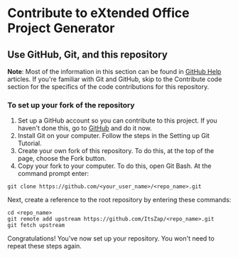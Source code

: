 # Contribute to eXtended Office Project Generator

## Use GitHub, Git, and this repository
**Note**: Most of the information in this section can be found in [GitHub Help](https://help.github.com/) articles. If you're familiar with Git and GitHub, skip to the Contribute code section for the specifics of the code contributions for this repository.

### To set up your fork of the repository
1. Set up a GitHub account so you can contribute to this project. If you haven't done this, go to [GitHub](https://github.com/join) and do it now.
1. Install Git on your computer. Follow the steps in the Setting up Git Tutorial.
1. Create your own fork of this repository. To do this, at the top of the page, choose the Fork button.
1. Copy your fork to your computer. To do this, open Git Bash. At the command prompt enter:  

```
git clone https://github.com/<your_user_name>/<repo_name>.git
```
Next, create a reference to the root repository by entering these commands:
```
cd <repo_name>
git remote add upstream https://github.com/ItsZap/<repo_name>.git
git fetch upstream
```
Congratulations! You've now set up your repository. You won't need to repeat these steps again.

